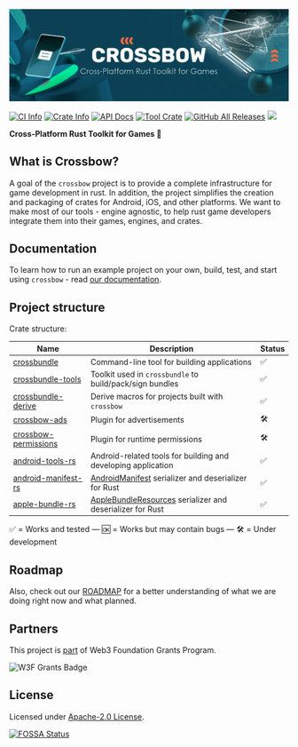 <div>
<img src=".github/assets/splash.png" alt="Crossbow Splash Image" />

<a href="https://github.com/dodorare/crossbow/actions"><img alt="CI Info" src="https://github.com/dodorare/crossbow/workflows/CI/badge.svg"/></a>
<a href="https://crates.io/crates/crossbow"><img alt="Crate Info" src="https://img.shields.io/crates/v/crossbow.svg"/></a>
<a href="https://docs.rs/crossbow/"><img alt="API Docs" src="https://img.shields.io/badge/docs.rs-crossbow-green"/></a>
<a href="https://crates.io/crates/crossbundle"><img alt="Tool Crate" src="https://img.shields.io/crates/d/crossbundle?label=cargo%20installs"/></a>
<a href="https://github.com/dodorare/crossbow/releases"><img alt="GitHub All Releases" src="https://img.shields.io/github/downloads/dodorare/crossbow/total?label=binary%20downloads"/></a>
<a href="https://app.fossa.com/projects/git%2Bgithub.com%2Fdodorare%2Fcrossbow?ref=badge_shield" alt="FOSSA Status"><img src="https://app.fossa.com/api/projects/git%2Bgithub.com%2Fdodorare%2Fcrossbow.svg?type=shield"/></a>

<strong>Cross-Platform Rust Toolkit for Games 🏹</strong>
</div>

## What is Crossbow?

A goal of the `crossbow` project is to provide a complete infrastructure for game development in rust. In addition, the project simplifies the creation and packaging of crates for Android, iOS, and other platforms. We want to make most of our tools - engine agnostic, to help rust game developers integrate them into their games, engines, and crates.

## Documentation

To learn how to run an example project on your own, build, test, and start using `crossbow` - read [our documentation](./docs/README.md).

## Project structure

Crate structure:

| Name | Description | Status |
| ---- | ----------- | ------ |
| [crossbundle](./crossbundle/cli/README.md) | Command-line tool for building applications | ✅ |
| [crossbundle-tools](./crossbundle/tools/README.md) | Toolkit used in `crossbundle` to build/pack/sign bundles | ✅ |
| [crossbundle-derive](./crossbundle/derive/README.md) | Derive macros for projects built with `crossbow` | ✅ |
| [crossbow-ads](./crossbow/ads/README.md) | Plugin for advertisements | 🛠 |
| [crossbow-permissions](./crossbow/permissions/README.md) | Plugin for runtime permissions | 🛠 |
| [android-tools-rs](https://github.com/dodorare/android-tools-rs) | Android-related tools for building and developing application | ✅ |
| [android-manifest-rs](https://github.com/dodorare/android-manifest-rs) | [AndroidManifest](https://developer.android.com/guide/topics/manifest/manifest-intro) serializer and deserializer for Rust | ✅ |
| [apple-bundle-rs](https://github.com/dodorare/apple-bundle-rs) | [AppleBundleResources](https://developer.apple.com/documentation/bundleresources) serializer and deserializer for Rust | ✅ |

✅ = Works and tested — 🆗 = Works but may contain bugs — 🛠 = Under development

## Roadmap

Also, check out our [ROADMAP](./ROADMAP.md) for a better understanding of what we are doing right now and what planned.

## Partners

This project is [part](https://github.com/w3f/Grants-Program/blob/master/applications/crossbow.md) of Web3 Foundation Grants Program.

<img src=".github/assets/w3f_grants_badge.svg" alt="W3F Grants Badge" width="400px" />

## License

Licensed under [Apache-2.0 License](LICENSE).

[![FOSSA Status](https://app.fossa.com/api/projects/git%2Bgithub.com%2Fdodorare%2Fcrossbow.svg?type=large)](https://app.fossa.com/projects/git%2Bgithub.com%2Fdodorare%2Fcrossbow?ref=badge_large)
